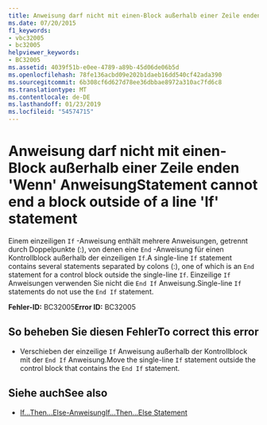 ```yaml
---
title: Anweisung darf nicht mit einen-Block außerhalb einer Zeile enden &#39;Wenn&#39; Anweisung
ms.date: 07/20/2015
f1_keywords:
- vbc32005
- bc32005
helpviewer_keywords:
- BC32005
ms.assetid: 4039f51b-e0ee-4789-a89b-45d06de06b5d
ms.openlocfilehash: 78fe136acbd09e202b1daeb16dd540cf42ada390
ms.sourcegitcommit: 6b308cf6d627d78ee36dbbae8972a310ac7fd6c8
ms.translationtype: MT
ms.contentlocale: de-DE
ms.lasthandoff: 01/23/2019
ms.locfileid: "54574715"
---
```

# <a name="statement-cannot-end-a-block-outside-of-a-line-39if39-statement"></a><span data-ttu-id="322c7-102">Anweisung darf nicht mit einen-Block außerhalb einer Zeile enden &#39;Wenn&#39; Anweisung</span><span class="sxs-lookup"><span data-stu-id="322c7-102">Statement cannot end a block outside of a line &#39;If&#39; statement</span></span>
<span data-ttu-id="322c7-103">Einem einzeiligen `If` -Anweisung enthält mehrere Anweisungen, getrennt durch Doppelpunkte (:), von denen eine `End` -Anweisung für einen Kontrollblock außerhalb der einzeiligen `If`.</span><span class="sxs-lookup"><span data-stu-id="322c7-103">A single-line `If` statement contains several statements separated by colons (:), one of which is an `End` statement for a control block outside the single-line `If`.</span></span> <span data-ttu-id="322c7-104">Einzeilige `If` Anweisungen verwenden Sie nicht die `End If` Anweisung.</span><span class="sxs-lookup"><span data-stu-id="322c7-104">Single-line `If` statements do not use the `End If` statement.</span></span>  
  
 <span data-ttu-id="322c7-105">**Fehler-ID:** BC32005</span><span class="sxs-lookup"><span data-stu-id="322c7-105">**Error ID:** BC32005</span></span>  
  
## <a name="to-correct-this-error"></a><span data-ttu-id="322c7-106">So beheben Sie diesen Fehler</span><span class="sxs-lookup"><span data-stu-id="322c7-106">To correct this error</span></span>  
  
-   <span data-ttu-id="322c7-107">Verschieben der einzeilige `If` Anweisung außerhalb der Kontrollblock mit der `End If` Anweisung.</span><span class="sxs-lookup"><span data-stu-id="322c7-107">Move the single-line `If` statement outside the control block that contains the `End If` statement.</span></span>  
  
## <a name="see-also"></a><span data-ttu-id="322c7-108">Siehe auch</span><span class="sxs-lookup"><span data-stu-id="322c7-108">See also</span></span>
- [<span data-ttu-id="322c7-109">If...Then...Else-Anweisung</span><span class="sxs-lookup"><span data-stu-id="322c7-109">If...Then...Else Statement</span></span>](../../../visual-basic/language-reference/statements/if-then-else-statement.md)
